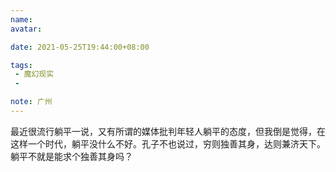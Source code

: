 ```yaml
---
name:
avatar:

date: 2021-05-25T19:44:00+08:00

tags:
 - 魔幻现实
 -

note: 广州
---
```

最近很流行躺平一说，又有所谓的媒体批判年轻人躺平的态度，但我倒是觉得，在这样一个时代，躺平没什么不好。孔子不也说过，穷则独善其身，达则兼济天下。躺平不就是能求个独善其身吗？